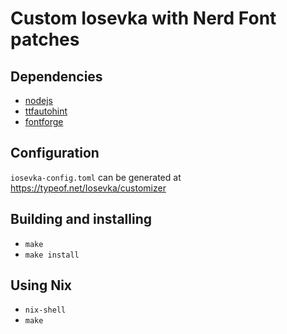 # Custom Iosevka with Nerd Font patches

## Dependencies

- [nodejs](https://nodejs.org/en/)
- [ttfautohint](https://www.freetype.org/ttfautohint/)
- [fontforge](https://fontforge.org/en-US/)

## Configuration

`iosevka-config.toml` can be generated at https://typeof.net/Iosevka/customizer

## Building and installing

- `make`
- `make install`

## Using Nix

- `nix-shell`
- `make`
